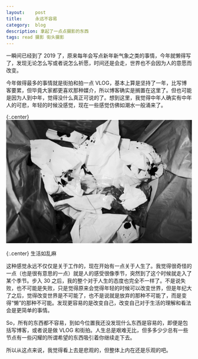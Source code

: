 ```yaml
---
layout:    post
title:     永远不容易
category:  blog
description: 拿起了一点点摄影的东西
tags: read 摄影 街头摄影
---
```

一瞬间已经到了 2019 了，原来每年会写点新年新气象之类的事情，今年就懒得写了，发现无论怎么写或者说怎么祈愿，时间还是会走，世界也不会因为人的意愿而改变。

今年做得最多的事情就是街拍和拍一点 VLOG，基本上算是坚持了一年，比写博客要累，但毕竟大家都更喜欢那种媒介，所以博客确实是搁置在这里了。但也可能是因为人到中年，觉得没什么真正可说的了。想到这里，我觉得中年人确实有中年人的可悲，年轻的时候没感觉，现在一些感觉仿佛如潮水一般涌来了。

{:.center}
<img src="/images/2019/2.jpg"/>

{:.center}
生活如乱麻

这种感觉永远不仅仅是关于工作的，现在开始有一点关于人生了。我觉得很奇怪的一点（也是很有意思的一点）就是人的感受很像季节，突然到了这个时候就走入了某个季节。步入 30 之后，我的整个对于人生的态度也完全不一样了。不是说失败，也不可能是失败，只是觉得原来会觉得年轻的时候可以改变世界，但是年纪大了之后，觉得改变世界是不可能了，也不是说就是放弃的那种不可能了，而是变得“懒”的那种不可能。发现更容易的是改变自己，改变自己对于生活的理解和看法会是更简单的事情。

So，所有的东西都不容易，到如今位置我还没发现什么东西是容易的，即便是包括写博客，或者说是做 VLOG 和街拍。人生总是艰难无比，但多多少少总有一些节点有一些闪耀的所谓希望的东西吸引着你继续走下去。

所以从这点来说，我觉得看上去是悲观的，但整体上内在还是乐观的吧。